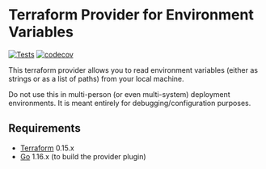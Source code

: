 # Terraform Provider for Environment Variables

[![Tests][test-badge]][test-link] [![codecov][coverage-badge]][coverage-link]

This terraform provider allows you to read environment variables (either as
strings or as a list of paths) from your local machine.

Do not use this in multi-person (or even multi-system) deployment environments.
It is meant entirely for debugging/configuration purposes.

## Requirements

-	[Terraform](https://www.terraform.io/downloads.html) 0.15.x
-	[Go](https://golang.org/doc/install) 1.16.x (to build the provider plugin)

[coverage-badge]: https://codecov.io/gh/slurps-mad-rips/terraform-provider-env/branch/main/graph/badge.svg?token=DWOcB8YHRu
[coverage-link]: https://codecov.io/gh/slurps-mad-rips/terraform-provider-env
[test-badge]: https://github.com/slurps-mad-rips/terraform-provider-env/actions/workflows/test.yml/badge.svg
[test-link]: https://github.com/slurps-mad-rips/terraform-provider-env/actions/workflows/test.yml
